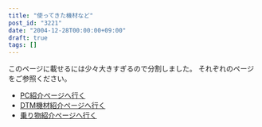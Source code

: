 ```yaml
---
title: "使ってきた機材など"
post_id: "3221"
date: "2004-12-28T00:00:00+09:00"
draft: true
tags: []
---
```



このページに載せるには少々大きすぎるので分割しました。 それぞれのページをご参照ください。

  * [PC紹介ページへ行く](https://danmaq.com/category/goods?tag=pc)
  * [DTM機材紹介ページへ行く](https://danmaq.com/category/goods?tag=dtm)
  * [乗り物紹介ページへ行く](https://danmaq.com/category/goods?tag=vehicles)
